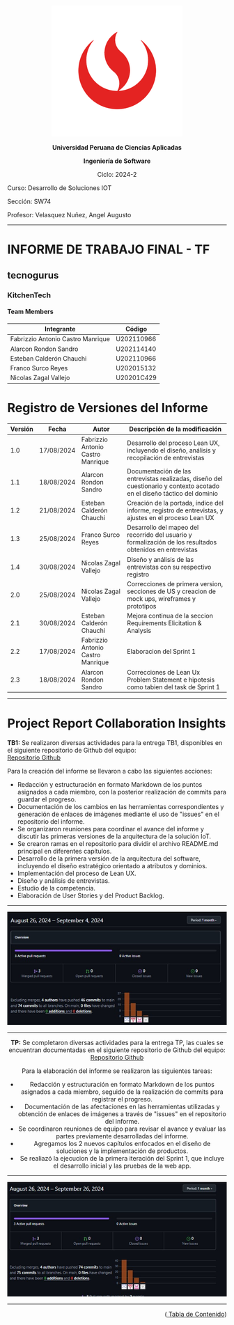 <div align="center">
    <img src="./Resources/images/UPC.png" alt="UPC logo">

**Universidad Peruana de Ciencias Aplicadas**

**Ingeniería de Software**

Ciclo: 2024-2

</div>

Curso: Desarrollo de Soluciones IOT

Sección: SW74

Profesor: Velasquez Nuñez, Angel Augusto

---

# INFORME DE TRABAJO FINAL - TF

## tecnogurus

### KitchenTech

#### Team Members

| Integrante                               | Código     |
| ---------------------------------------- | ---------- |
| Fabrizzio Antonio Castro Manrique        | U202110966 |
| Alarcon Rondon Sandro                    | U202114140 |
| Esteban Calderón Chauchi                 | U202110966 |
| Franco Surco Reyes                       | U202015132 |
| Nicolas Zagal Vallejo                    | U20201C429 |

# Registro de Versiones del Informe

| Versión | Fecha       | Autor                                    | Descripción de la modificación                                                                                                                       |
|---------|-------------|------------------------------------------|-----------------------------------------------------------------------------------------------------------------------------------------------------|
| 1.0    | 17/08/2024  | Fabrizzio Antonio Castro Manrique        | Desarrollo del proceso Lean UX, incluyendo el diseño, análisis y recopilación de entrevistas                                                         |
| 1.1    | 18/08/2024  | Alarcon Rondon Sandro                    | Documentación de las entrevistas realizadas, diseño del cuestionario y contexto acotado en el diseño táctico del dominio                             |
| 1.2   | 21/08/2024  | Esteban Calderón Chauchi                 | Creación de la portada, índice del informe, registro de entrevistas, y ajustes en el proceso Lean UX                                                 |
| 1.3    | 25/08/2024  | Franco Surco Reyes                       | Desarrollo del mapeo del recorrido del usuario y formalización de los resultados obtenidos en entrevistas                                             |
| 1.4    | 30/08/2024  | Nicolas Zagal Vallejo                    | Diseño y análisis de las entrevistas con su respectivo registro                                                                                      |
| 2.0    | 25/08/2024  | Nicolas Zagal Vallejo                       | Correcciones de primera version, secciones de US y creacion de mock ups, wireframes y prototipos                                             |
| 2.1    | 30/08/2024  | Esteban Calderón Chauchi                    | Mejora continua de la seccion  Requirements Elicitation & Analysis                                                                                      |
| 2.2    | 17/08/2024  | Fabrizzio Antonio Castro Manrique        | Elaboracion del Sprint 1                                                      |
| 2.3   | 18/08/2024  | Alarcon Rondon Sandro                    | Correcciones de Lean Ux Problem Statement e hipotesis como tabien del task de Sprint 1                             |


---

# Project Report Collaboration Insights

**TB1:** Se realizaron diversas actividades para la entrega TB1, disponibles en el siguiente repositorio de Github del equipo:  
[Repositorio Github](https://github.com/Techstudents-SW74/upc-pre-202402--si572-SW74-tecnogurus-report)

Para la creación del informe se llevaron a cabo las siguientes acciones:

- Redacción y estructuración en formato Markdown de los puntos asignados a cada miembro, con la posterior realización de commits para guardar el progreso.
- Documentación de los cambios en las herramientas correspondientes y generación de enlaces de imágenes mediante el uso de "issues" en el repositorio del informe.
- Se organizaron reuniones para coordinar el avance del informe y discutir las primeras versiones de la arquitectura de la solución IoT.
- Se crearon ramas en el repositorio para dividir el archivo README.md principal en diferentes capítulos.
- Desarrollo de la primera versión de la arquitectura del software, incluyendo el diseño estratégico orientado a atributos y dominios.
- Implementación del proceso de Lean UX.
- Diseño y análisis de entrevistas.
- Estudio de la competencia.
- Elaboración de User Stories y del Product Backlog.


---

<div align="center">
    <img src="./Resources/Evidences/TB1.jpg" alt="TB1">


---


**TP:** Se completaron diversas actividades para la entrega TP, las cuales se encuentran documentadas en el siguiente repositorio de Github del equipo:  
[Repositorio Github](https://github.com/Techstudents-SW74/upc-pre-202402--si572-SW74-tecnogurus-report)

Para la elaboración del informe se realizaron las siguientes tareas:

- Redacción y estructuración en formato Markdown de los puntos asignados a cada miembro, seguido de la realización de commits para registrar el progreso.
- Documentación de las afectaciones en las herramientas utilizadas y obtención de enlaces de imágenes a través de "issues" en el repositorio del informe.
- Se coordinaron reuniones de equipo para revisar el avance y evaluar las partes previamente desarrolladas del informe.
- Agregamos los 2 nuevos capítulos enfocados en el diseño de soluciones y la implementación de productos.
- Se realiazó la ejecucion  de la primera iteración del Sprint 1, que incluye el desarrollo inicial y las pruebas de la web app.

---

<div align="center">
    <img src="./Resources/Evidences/TP.jpg" alt="TP">

---




<p align="right">
(<a href="https://github.com/Techstudents-SW74/upc-pre-202402--si572-SW74-tecnogurus-report/blob/main/Contenido.md"> Tabla de Contenido</a>)
</p>

